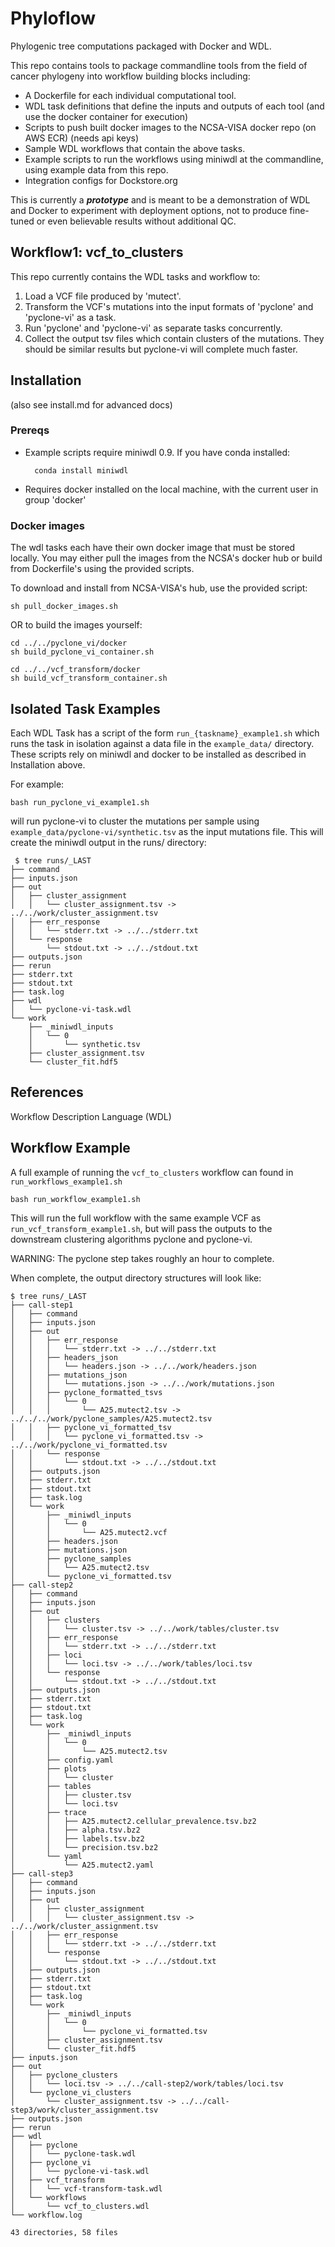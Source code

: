 # Phyloflow
Phylogenic tree computations packaged with Docker and WDL.

This repo contains tools to package commandline tools from the field
of cancer phylogeny into workflow building blocks including:
- A Dockerfile for each individual computational tool.
- WDL task definitions that define the inputs and outputs of each tool (and use the docker container for execution)
- Scripts to push built docker images to the NCSA-VISA docker repo (on AWS ECR) (needs api keys)
- Sample WDL workflows that contain the above tasks.
- Example scripts to run the workflows using miniwdl at the commandline, using example data from this repo.
- Integration configs for Dockstore.org

This is currently a **_prototype_** and is meant to be a demonstration of WDL and
Docker to experiment with deployment options, not to produce fine-tuned or even
believable results without additional QC.

## Workflow1: vcf_to_clusters

This repo currently contains the WDL tasks and workflow to:
1. Load a VCF file produced by 'mutect'.
2. Transform the VCF's mutations into the input formats of 'pyclone' and 'pyclone-vi' as a task.
3. Run 'pyclone' and 'pyclone-vi' as separate tasks concurrently.
4. Collect the output tsv files which contain clusters of the mutations. They should be
similar results but pyclone-vi will complete much faster.

## Installation

(also see install.md for advanced docs)
### Prereqs
- Example scripts require miniwdl 0.9. If you have conda installed:
        
        conda install miniwdl

- Requires docker installed on the local machine, with the current user in group 'docker'

### Docker images

The wdl tasks each have their own docker image that must be stored locally. You may either pull
the images from the NCSA's docker hub or build from Dockerfile's using the provided scripts.

To download and install from NCSA-VISA's hub, use the provided script:

    sh pull_docker_images.sh

OR to build the images yourself:

    cd ../../pyclone_vi/docker
    sh build_pyclone_vi_container.sh

    cd ../../vcf_transform/docker
    sh build_vcf_transform_container.sh

## Isolated Task Examples
Each WDL Task has a script of the form `run_{taskname}_example1.sh` which runs
the task in isolation against a data file in the `example_data/` directory. These
scripts rely on miniwdl and docker to be installed as described in Installation above.

For example:

    bash run_pyclone_vi_example1.sh

will run pyclone-vi to cluster the mutations per sample using `example_data/pyclone-vi/synthetic.tsv`
as the input mutations file. This will create the miniwdl output in the runs/ directory:

     $ tree runs/_LAST
    ├── command
    ├── inputs.json
    ├── out
    │   ├── cluster_assignment
    │   │   └── cluster_assignment.tsv -> ../../work/cluster_assignment.tsv
    │   ├── err_response
    │   │   └── stderr.txt -> ../../stderr.txt
    │   └── response
    │       └── stdout.txt -> ../../stdout.txt
    ├── outputs.json
    ├── rerun
    ├── stderr.txt
    ├── stdout.txt
    ├── task.log
    ├── wdl
    │   └── pyclone-vi-task.wdl
    └── work
        ├── _miniwdl_inputs
        │   └── 0
        │       └── synthetic.tsv
        ├── cluster_assignment.tsv
        └── cluster_fit.hdf5

## References

Workflow Description Language (WDL)

## Workflow Example

A full example of running the `vcf_to_clusters` workflow can found in `run_workflows_example1.sh`

    bash run_workflow_example1.sh

This will run the full workflow with the same example VCF as `run_vcf_transform_example1.sh`, but will pass the outputs
to the downstream clustering algorithms pyclone and pyclone-vi.

WARNING: The pyclone step takes roughly an hour to complete.


When complete, the output directory structures will look like:

    $ tree runs/_LAST
    ├── call-step1
    │   ├── command
    │   ├── inputs.json
    │   ├── out
    │   │   ├── err_response
    │   │   │   └── stderr.txt -> ../../stderr.txt
    │   │   ├── headers_json
    │   │   │   └── headers.json -> ../../work/headers.json
    │   │   ├── mutations_json
    │   │   │   └── mutations.json -> ../../work/mutations.json
    │   │   ├── pyclone_formatted_tsvs
    │   │   │   └── 0
    │   │   │       └── A25.mutect2.tsv -> ../../../work/pyclone_samples/A25.mutect2.tsv
    │   │   ├── pyclone_vi_formatted_tsv
    │   │   │   └── pyclone_vi_formatted.tsv -> ../../work/pyclone_vi_formatted.tsv
    │   │   └── response
    │   │       └── stdout.txt -> ../../stdout.txt
    │   ├── outputs.json
    │   ├── stderr.txt
    │   ├── stdout.txt
    │   ├── task.log
    │   └── work
    │       ├── _miniwdl_inputs
    │       │   └── 0
    │       │       └── A25.mutect2.vcf
    │       ├── headers.json
    │       ├── mutations.json
    │       ├── pyclone_samples
    │       │   └── A25.mutect2.tsv
    │       └── pyclone_vi_formatted.tsv
    ├── call-step2
    │   ├── command
    │   ├── inputs.json
    │   ├── out
    │   │   ├── clusters
    │   │   │   └── cluster.tsv -> ../../work/tables/cluster.tsv
    │   │   ├── err_response
    │   │   │   └── stderr.txt -> ../../stderr.txt
    │   │   ├── loci
    │   │   │   └── loci.tsv -> ../../work/tables/loci.tsv
    │   │   └── response
    │   │       └── stdout.txt -> ../../stdout.txt
    │   ├── outputs.json
    │   ├── stderr.txt
    │   ├── stdout.txt
    │   ├── task.log
    │   └── work
    │       ├── _miniwdl_inputs
    │       │   └── 0
    │       │       └── A25.mutect2.tsv
    │       ├── config.yaml
    │       ├── plots
    │       │   └── cluster
    │       ├── tables
    │       │   ├── cluster.tsv
    │       │   └── loci.tsv
    │       ├── trace
    │       │   ├── A25.mutect2.cellular_prevalence.tsv.bz2
    │       │   ├── alpha.tsv.bz2
    │       │   ├── labels.tsv.bz2
    │       │   └── precision.tsv.bz2
    │       └── yaml
    │           └── A25.mutect2.yaml
    ├── call-step3
    │   ├── command
    │   ├── inputs.json
    │   ├── out
    │   │   ├── cluster_assignment
    │   │   │   └── cluster_assignment.tsv -> ../../work/cluster_assignment.tsv
    │   │   ├── err_response
    │   │   │   └── stderr.txt -> ../../stderr.txt
    │   │   └── response
    │   │       └── stdout.txt -> ../../stdout.txt
    │   ├── outputs.json
    │   ├── stderr.txt
    │   ├── stdout.txt
    │   ├── task.log
    │   └── work
    │       ├── _miniwdl_inputs
    │       │   └── 0
    │       │       └── pyclone_vi_formatted.tsv
    │       ├── cluster_assignment.tsv
    │       └── cluster_fit.hdf5
    ├── inputs.json
    ├── out
    │   ├── pyclone_clusters
    │   │   └── loci.tsv -> ../../call-step2/work/tables/loci.tsv
    │   └── pyclone_vi_clusters
    │       └── cluster_assignment.tsv -> ../../call-step3/work/cluster_assignment.tsv
    ├── outputs.json
    ├── rerun
    ├── wdl
    │   ├── pyclone
    │   │   └── pyclone-task.wdl
    │   ├── pyclone_vi
    │   │   └── pyclone-vi-task.wdl
    │   ├── vcf_transform
    │   │   └── vcf-transform-task.wdl
    │   └── workflows
    │       └── vcf_to_clusters.wdl
    └── workflow.log

    43 directories, 58 files

